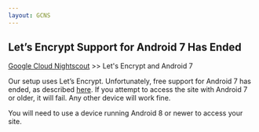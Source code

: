 ```yaml
---
layout: GCNS
---
```


## Let’s Encrypt Support for Android 7 Has Ended
[Google Cloud Nightscout](./GoogleCloud.md) >> Let's Encrypt and Android 7  

Our setup uses Let’s Encrypt. Unfortunately, free support for Android 7 has ended, as described [here](https://community.letsencrypt.org/t/support-for-android-7-and-older-from-oct-2024/216446).  If you attempt to access the site with Android 7 or older, it will fail. Any other device will work fine.  
  
You will need to use a device running Android 8 or newer to access your site.  
  
 
